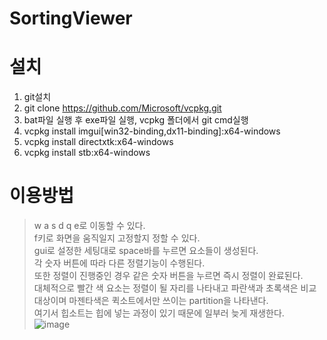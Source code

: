 # SortingViewer  
설치 
=============
1. git설치
2. git clone https://github.com/Microsoft/vcpkg.git
3. bat파일 실행 후 exe파일 실행, vcpkg 폴더에서 git cmd실행
4. vcpkg install imgui[win32-binding,dx11-binding]:x64-windows     
5. vcpkg install directxtk:x64-windows
6. vcpkg install stb:x64-windows

이용방법  
=============
> w a s d q e로 이동할 수 있다.  
> f키로 화면을 움직일지 고정할지 정할 수 있다.  
> gui로 설정한 세팅대로 space바를 누르면 요소들이 생성된다.  
> 각 숫자 버튼에 따라 다른 정렬기능이 수행된다.  
> 또한 정렬이 진행중인 경우 같은 숫자 버튼을 누르면 즉시 정렬이 완료된다.  
> 대체적으로 빨간 색 요소는 정렬이 될 자리를 나타내고 파란색과 초록색은 비교대상이며 마젠타색은 퀵소트에서만 쓰이는 partition을 나타낸다.  
> 여기서 힙소트는 힙에 넣는 과정이 있기 때문에 일부러 늦게 재생한다.  
![image](https://github.com/user-attachments/assets/82aa47b0-c329-46ad-8d64-193d68c86fb6)
